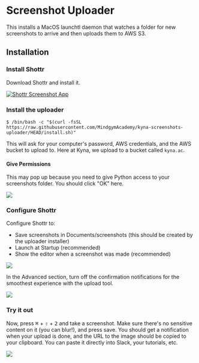 # Screenshot Uploader

This installs a MacOS launchtl daemon that watches a folder for new screenshots to arrive and then uploads them to AWS S3.

## Installation

### Install Shottr

Download Shottr and install it.

[![Shottr Screenshot App](https://kyn.ac/SCR-20221011-kzs.png)](https://shottr.cc/)

### Install the uploader

```shell
$ /bin/bash -c "$(curl -fsSL https://raw.githubusercontent.com/MindgymAcademy/kyna-screenshots-uploader/HEAD/install.sh)"
```

This will ask for your computer's password, AWS credentials, and the AWS bucket to upload to. Here at Kyna,
we upload to a bucket called `kyna.ac`.

#### Give Permissions

This may pop up because you need to give Python access to your screenshots folder. You should click "OK" here.

[![](https://kyn.ac/SCR-20221019-lac.png)](https://kyn.ac/SCR-20221019-lac.png)

### Configure Shottr

Configure Shottr to:

- Save screenshots in Documents/screenshots (this should be created by the uploader installer)
- Launch at Startup (recommended)
- Show the editor when a screenshot was made (recommended)

[![](https://kyn.ac/SCR-20221011-l1b.png)](https://kyn.ac/SCR-20221011-l1b.png)

In the Advanced section, turn off the confirmation notifications for the smoothest experience with the upload tool.

[![](https://kyn.ac/SCR-20221011-l8y.png)](https://kyn.ac/SCR-20221011-l8y.png)

### Try it out

Now, press <kbd>⌘</kbd> + <kbd>⇧</kbd> + <kbd>2</kbd> and take a screenshot. Make sure there's no sensitive content on
it (you can blur!), and press save. You should get a notification when your upload is done, and the URL to the image should
be copied to your clipboard. You can paste it directly into Slack, your tutorials, etc.

[![](https://kyn.ac/SCR-20221011-l7m.png)](https://kyn.ac/SCR-20221011-l7m.png)
